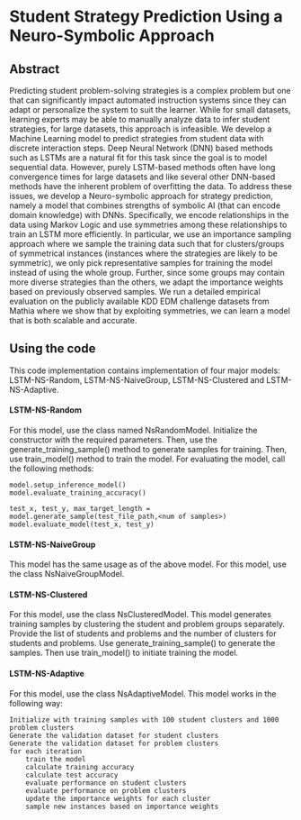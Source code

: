 # Student Strategy Prediction Using a Neuro-Symbolic Approach

## Abstract

Predicting student problem-solving strategies is a complex problem but one that can significantly impact automated instruction 
systems since they can adapt or personalize the system to suit the learner. While for small datasets, learning experts may 
be able to manually analyze data to infer student strategies, for large datasets, this approach is infeasible. We develop 
a Machine Learning model to predict strategies from student data with discrete interaction steps. Deep Neural Network (DNN) 
based methods such as LSTMs are a natural fit for this task since the goal is to model sequential data. However, purely 
LSTM-based methods often have long convergence times for large datasets and like several other DNN-based methods have the 
inherent problem of overfitting the data. To address these issues, we develop a Neuro-symbolic approach for strategy prediction, 
namely a model that combines strengths of symbolic AI (that can encode domain knowledge) with DNNs. Specifically, we encode 
relationships in the data using Markov Logic and use symmetries among these relationships to train an LSTM more efficiently. 
In particular, we use an importance sampling approach where we sample the training data such that for clusters/groups of symmetrical 
instances (instances where the strategies are likely to be symmetric), we only pick representative samples for training the model 
instead of using the whole group. Further, since some groups may contain more diverse strategies than the others, we adapt 
the importance weights based on previously observed samples. We run a detailed empirical evaluation on the publicly available
KDD EDM challenge datasets from Mathia where we show that by exploiting symmetries, we can learn a model that is both scalable 
and accurate.


## Using the code
This code implementation contains implementation of four major models: LSTM-NS-Random, LSTM-NS-NaiveGroup, LSTM-NS-Clustered 
and LSTM-NS-Adaptive.

#### LSTM-NS-Random
For this model, use the class named NsRandomModel. Initialize the constructor with the required parameters. Then, use the
generate_training_sample() method to generate samples for training. Then, use train_model() method to train the model. For
evaluating the model, call the following methods:
```
model.setup_inference_model()
model.evaluate_training_accuracy()

test_x, test_y, max_target_length = model.generate_sample(test_file_path,<num of samples>)
model.evaluate_model(test_x, test_y)
```

#### LSTM-NS-NaiveGroup
This model has the same usage as of the above model. For this model, use the class NsNaiveGroupModel.


#### LSTM-NS-Clustered
For this model, use the class NsClusteredModel. This model generates training samples by clustering the student and problem
groups separately. Provide the list of students and problems and the number of clusters for students and problems. Use 
generate_training_sample() to generate the samples. Then use train_model() to initiate training the model.

#### LSTM-NS-Adaptive
For this model, use the class NsAdaptiveModel. This model works in the following way:

```
Initialize with training samples with 100 student clusters and 1000 problem clusters
Generate the validation dataset for student clusters
Generate the validation dataset for problem clusters
for each iteration
    train the model
    calculate training accuracy
    calculate test accuracy
    evaluate performance on student clusters
    evaluate performance on problem clusters
    update the importance weights for each cluster
    sample new instances based on importance weights
```
